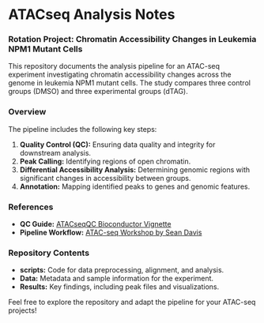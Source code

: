 # ATACseq Analysis Notes

### Rotation Project: Chromatin Accessibility Changes in Leukemia NPM1 Mutant Cells

This repository documents the analysis pipeline for an ATAC-seq experiment investigating chromatin accessibility changes across the genome in leukemia NPM1 mutant cells. The study compares three control groups (DMSO) and three experimental groups (dTAG).

### Overview

The pipeline includes the following key steps:
1. **Quality Control (QC):** Ensuring data quality and integrity for downstream analysis.
2. **Peak Calling:** Identifying regions of open chromatin.
3. **Differential Accessibility Analysis:** Determining genomic regions with significant changes in accessibility between groups.
4. **Annotation:** Mapping identified peaks to genes and genomic features.

### References
- **QC Guide:** [ATACseqQC Bioconductor Vignette](https://www.bioconductor.org/packages/devel/bioc/vignettes/ATACseqQC/inst/doc/ATACseqQC.html)  
- **Pipeline Workflow:** [ATAC-seq Workshop by Sean Davis](https://seandavi.github.io/AtacSeqWorkshop/articles/Workflow.html)

### Repository Contents
- **scripts:** Code for data preprocessing, alignment, and analysis.
- **Data:** Metadata and sample information for the experiment.
- **Results:** Key findings, including peak files and visualizations.

Feel free to explore the repository and adapt the pipeline for your ATAC-seq projects!
